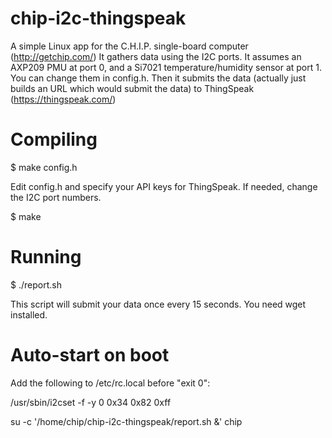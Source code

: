# chip-i2c-thingspeak

A simple Linux app for the C.H.I.P. single-board computer (http://getchip.com/)
It gathers data using the I2C ports. It assumes an AXP209 PMU at port 0, and a Si7021 temperature/humidity sensor at port 1. You can change them in config.h. Then it submits the data (actually just builds an URL which would submit the data) to ThingSpeak (https://thingspeak.com/)

# Compiling
$ make config.h

Edit config.h and specify your API keys for ThingSpeak. If needed, change the I2C port numbers.

$ make

# Running

$ ./report.sh

This script will submit your data once every 15 seconds. You need wget installed.

# Auto-start on boot

Add the following to /etc/rc.local before "exit 0":

/usr/sbin/i2cset -f -y 0 0x34 0x82 0xff

su -c '/home/chip/chip-i2c-thingspeak/report.sh &' chip
